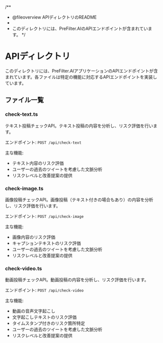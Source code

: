 /**

* @fileoverview APIディレクトリのREADME
*
* このディレクトリには、PreFilter.AIのAPIエンドポイントが含まれています。
  */

# APIディレクトリ

このディレクトリには、PreFilter.AIアプリケーションのAPIエンドポイントが含まれています。各ファイルは特定の機能に対応するAPIエンドポイントを実装しています。

## ファイル一覧

### check-text.ts

テキスト投稿チェックAPI。テキスト投稿の内容を分析し、リスク評価を行います。

エンドポイント: `POST /api/check-text`

主な機能:

- テキスト内容のリスク評価
- ユーザーの過去のツイートを考慮した文脈分析
- リスクレベルと改善提案の提供

### check-image.ts

画像投稿チェックAPI。画像投稿（テキスト付きの場合もあり）の内容を分析し、リスク評価を行います。

エンドポイント: `POST /api/check-image`

主な機能:

- 画像内容のリスク評価
- キャプションテキストのリスク評価
- ユーザーの過去のツイートを考慮した文脈分析
- リスクレベルと改善提案の提供

### check-video.ts

動画投稿チェックAPI。動画投稿の内容を分析し、リスク評価を行います。

エンドポイント: `POST /api/check-video`

主な機能:

- 動画の音声文字起こし
- 文字起こしテキストのリスク評価
- タイムスタンプ付きのリスク箇所特定
- ユーザーの過去のツイートを考慮した文脈分析
- リスクレベルと改善提案の提供